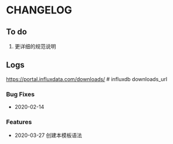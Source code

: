 # CHANGELOG

## To do

1. 更详细的规范说明

## Logs
   https://portal.influxdata.com/downloads/   # influxdb  downloads_url

### Bug Fixes

* 2020-02-14  

### Features

* 2020-03-27  创建本模板语法
